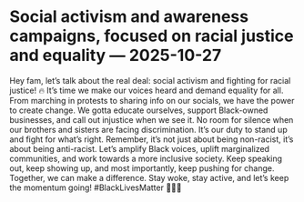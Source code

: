 # Social activism and awareness campaigns, focused on racial justice and equality — 2025-10-27

Hey fam, let’s talk about the real deal: social activism and fighting for racial justice! 🔥 It’s time we make our voices heard and demand equality for all. From marching in protests to sharing info on our socials, we have the power to create change. We gotta educate ourselves, support Black-owned businesses, and call out injustice when we see it. No room for silence when our brothers and sisters are facing discrimination. It’s our duty to stand up and fight for what’s right. Remember, it’s not just about being non-racist, it’s about being anti-racist. Let’s amplify Black voices, uplift marginalized communities, and work towards a more inclusive society. Keep speaking out, keep showing up, and most importantly, keep pushing for change. Together, we can make a difference. Stay woke, stay active, and let’s keep the momentum going! #BlackLivesMatter ✊🏿🖤